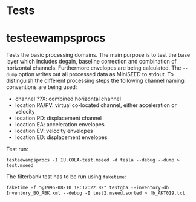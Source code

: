 # Tests

# testeewampsprocs

Tests the basic processing domains. The main purpose is to test the base layer
which includes degain, baseline correction and combination of horizontal channels.
Furthermore envelopes are being calculated. The ```--dump``` option writes out
all processed data as MiniSEED to stdout. To distinguish the different processing
steps the following channel naming conventions are being used:

- channel ??X: combined horizontal channel
- location PA/PV: virtual co-located channel, either acceleration or velocity
- location PD: displacement channel
- location EA: acceleration envelopes
- location EV: velocity envelopes
- location ED: displacement envelopes

Test run:

```
testeewampsprocs -I IU.COLA-test.mseed -d tesla --debug --dump > test.mseed
```

The filterbank test has to be run using `faketime`:

```
faketime -f "@1996-08-10 18:12:22.82" testgba --inventory-db Inventory_BO_ABK.xml --debug -I test2.mseed.sorted > fb_AKT019.txt
```
